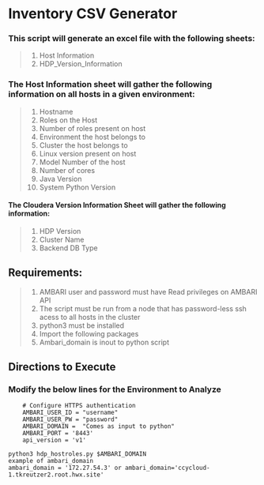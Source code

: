 # Inventory CSV Generator

### This script will generate an excel file with the following sheets: 
> 1. Host Information
> 2. HDP_Version_Information


### The Host Information sheet will gather the following information on all hosts in a given environment:
> 1. Hostname
> 2. Roles on the Host
> 3. Number of roles present on host
> 4. Environment the host belongs to
> 5. Cluster the host belongs to
> 6. Linux version present on host
> 7. Model Number of the host
> 8. Number of cores
> 9. Java Version
> 10. System Python Version

#### The Cloudera Version Information Sheet will gather the following information:
> 1. HDP Version
> 2. Cluster Name
> 3. Backend DB Type


## Requirements: 
> 1. AMBARI user and password must have Read privileges on AMBARI API
> 2. The script must be run from a node that has password-less ssh acess to all hosts in the cluster
> 3. python3 must be installed
> 4. Import the following packages
> 5. Ambari_domain is inout to python script



## Directions to Execute

### Modify the below lines for the Environment to Analyze

```shell
    # Configure HTTPS authentication
    AMBARI_USER_ID = "username"
    AMBARI_USER_PW = "password"
    AMBARI_DOMAIN =  "Comes as input to python"
    AMBARI_PORT = '8443'
    api_version = 'v1'
```

```shell
python3 hdp_hostroles.py $AMBARI_DOMAIN
example of ambari_domain
ambari_domain = '172.27.54.3' or ambari_domain='ccycloud-1.tkreutzer2.root.hwx.site'

```
